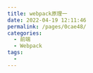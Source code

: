 ```yaml
---
title: webpack原理一
date: 2022-04-19 12:11:46
permalink: /pages/0cae48/
categories:
  - 前端
  - Webpack
tags:
  - 
---
```

